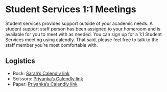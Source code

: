 # Student Services 1:1 Meetings

Student services provides support outside of your academic needs.  A student support staff person has been assigned to your homeroom and is available for you to meet with as needed.  You can sign up for a 1:1 Student Services meeting using calendly.  That said, please feel free to talk to the staff member you’re most comfortable with. 

## Logistics
- Rock: [Sarah’s Calendly link](https://calendly.com/sarah-588/sarah-1-1)
- Scissors: [Priyanka’s Calendly link](https://bit.ly/2LN7N5V)
- Paper: [Priyanka’s Calendly link](https://bit.ly/2LN7N5V)
